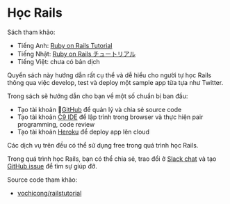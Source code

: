 # Học Rails

Sách tham khảo:
- Tiếng Anh: [Ruby on Rails Tutorial](https://www.railstutorial.org/book)
- Tiếng Nhật: [Ruby on Rails チュートリアル](https://railstutorial.jp/)
- Tiếng Việt: chưa có bản dịch

Quyển sách này hướng dẫn rất cụ thể và dễ hiểu cho người tự học Rails thông qua việc develop, test và deploy một sample app từa tựa như Twitter.

Trong sách sẽ hướng dẫn cho bạn về một số chuẩn bị ban đầu:
- Tạo tài khoản [GitHub](https://github.com/) để quản lý và chia sẻ source code
- Tạo tài khoản [C9 IDE](https://c9.io/congvc) để lập trình trong browser và thực hiện pair programming, code review
- Tạo tài khoản [Heroku](https://www.heroku.com/) để deploy app lên cloud

Các dịch vụ trên đều có thể sử dụng free trong quá trình học Rails.

Trong quá trình học Rails, bạn có thể chia sẻ, trao đổi ở
[Slack chat](https://vietnam-developers.slack.com/messages/C6HGBT7BK/) và
tạo [GitHub issue](https://github.com/team-vietnam/rails/issues)
để tìm sự giúp đỡ.

Source code tham khảo:
- [vochicong/railstutorial](https://github.com/vochicong/railstutorial)
